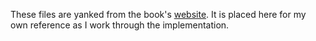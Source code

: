 These files are yanked from the book's [website](https://www.cs.princeton.edu/~appel/modern/ml/project.html). It is placed here for my own reference as I work through the implementation.